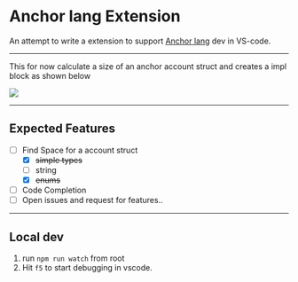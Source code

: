 # Anchor lang Extension

An attempt to write a extension to support [Anchor lang](https://www.anchor-lang.com/) dev in VS-code.

---

This for now calculate a size of an anchor account struct and creates a impl block as shown below

![](./demo/max_values.gif)

---

## Expected Features

- [ ] Find Space for a account struct
  - [x] ~~simple types~~
  - [ ] string
  - [x] ~~enums~~
- [ ] Code Completion
- [ ] Open issues and request for features..

---

## Local dev

1. run `npm run watch` from root
2. Hit `f5` to start debugging in vscode.
